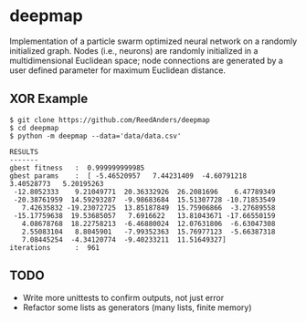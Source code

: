 # deepmap

Implementation of a particle swarm optimized neural network on a randomly initialized graph.
Nodes (i.e., neurons) are randomly initialized in a multidimensional Euclidean space; node connections are generated by a
user defined parameter for maximum Euclidean distance.

## XOR Example
```
$ git clone https://github.com/ReedAnders/deepmap
$ cd deepmap
$ python -m deepmap --data='data/data.csv'
```
```
RESULTS
-------
gbest fitness   :  0.999999999985
gbest params    :  [ -5.46520957   7.44231409  -4.60791218   3.40528773   5.20195263
 -12.8052333    9.21049771  20.36332926  26.2081696    6.47789349
 -20.38761959  14.59293287  -9.98683684  15.51307728 -10.71853549
   7.42635832 -19.23072725  13.85187849  15.75906866  -3.27689558
 -15.17759638  19.53685057   7.6916622   13.81043671 -17.66550159
   4.08678768  18.22758213  -6.46880024  12.07631806  -6.63047308
   2.55083104   8.8045901   -7.99352363  15.76977123  -5.66387318
   7.08445254  -4.34120774  -9.40233211  11.51649327]
iterations      :  961
```

## TODO
* Write more unittests to confirm outputs, not just error
* Refactor some lists as generators (many lists, finite memory)
